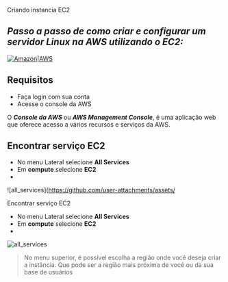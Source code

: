  Criando instancia EC2
## _Passo a passo de como criar e configurar um servidor Linux na AWS utilizando o EC2:_

[![Amazon|AWS](https://img.icons8.com/?size=100&id=33039&format=png&color=000000)](https://aws.amazon.com/)


## Requisitos

- Faça login com sua conta
- Acesse o console da AWS

O ___Console da AWS___  ou  ___AWS Management Console___, é uma aplicação web que oferece acesso a vários recursos e serviços da AWS.

## Encontrar serviço EC2
- No menu Lateral selecione __All Services__
- Em **compute** selecione **EC2**
- 
![all_services](https://github.com/user-attachments/assets/

 Encontrar serviço EC2
- No menu Lateral selecione __All Services__
- Em **compute** selecione **EC2**
- 
![all_services](https://github.com/user-attachments/assets/b8c1904c-83c8-4d2a-be1a-b2ba163ecf6f)

> No menu superior, é possível escolha a região onde você deseja criar a instância. Que pode ser a região mais próxima de você ou da sua base de usuários


